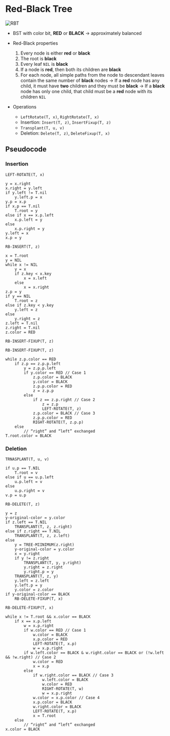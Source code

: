 # Red-Black Tree

![RBT](https://www.google.com/url?sa%3Di%26url%3Dhttps%3A%2F%2Fwalkccc.me%2FCLRS%2FChap13%2F13.1%2F%26psig%3DAOvVaw2v7FOL1bnx77xcXv1sFLtM%26ust%3D1722492350332000%26source%3Dimages%26cd%3Dvfe%26opi%3D89978449%26ved%3D0CBEQjRxqFwoTCICysJfO0IcDFQAAAAAdAAAAABAI)
- BST with color bit, **RED** or **BLACK** &rarr; approximately balanced
- Red-Black properties
    1. Every node is either **red** or **black**
    2. The root is **black**
    3. Every leaf `NIL` is **black**
    4. If a node is **red**, then both its children are **black**        
    5. For each node, all simple paths from the node to descendant leaves contain the same number of **black** nodes
    &rarr; If a **red** node has any child, it must have **two** children and they must be **black**
    &rarr; If a **black** node has only one child, that child must be a **red** node with its children `NIL`

- Operations
    - `LeftRotate(T, x)`, `RightRotate(T, x)`
    - Insertion: `Insert(T, z)`, `InsertFixup(T, z)`
    - `Transplant(T, u, v)`
    - Deletion: `Delete(T, z)`, `DeleteFixup(T, x)`

## Pseudocode
### Insertion

`LEFT-ROTATE(T, x)`
```
y = x.right
x.right = y.left
if y.left != T.nil
    y.left.p = x
y.p = x.p
if x.p == T.nil
    T.root = y
else if x == x.p.left
    x.p.left = y
else
    x.p.right = y
y.left = x
x.p = y
```

`RB-INSERT(T, z)`
```
x = T.root
y = NIL
while x != NIL
    y = x
    if z.key < x.key
        x = x.left
    else
        x = x.right
z.p = y
if y == NIL
    T.root = z
else if z.key < y.key
    y.left = z
else
    y.right = z
z.left = T.nil
z.right = T.nil
z.color = RED

RB-INSERT-FIXUP(T, z)
```

`RB-INSERT-FIXUP(T, z)`
```
while z.p.color == RED
    if z.p == z.p.p.left
        y = z.p.p.left
        if y.color == RED // Case 1
            z.p.color = BLACK
            y.color = BLACK
            z.p.p.color = RED
            z = z.p.p
        else
            if z == z.p.right // Case 2
                z = z.p
                LEFT-ROTATE(T, z)
            z.p.color = BLACK // Case 3
            z.p.p.color = RED
            RIGHT-ROTATE(T, z.p.p)
    else 
        // “right” and “left” exchanged
T.root.color = BLACK
```

### Deletion

`TRNASPLANT(T, u, v)`
```
if u.p == T.NIL
    T.root = v
else if u == u.p.left
    u.p.left = v
else
    u.p.right = v
v.p = u.p
```

`RB-DELETE(T, z)`
```
y = z
y-original-color = y.color
if z.left == T.NIL
    TRANSPLANT(T, z, z.right)
else if z.right == T.NIL
    TRANSPLANT(T, z, z.left)
else
    y = TREE-MIINIMUM(z.right)
    y-original-color = y.color
    x = y.right
    if y != z.right
        TRANSPLANT(T, y, y.right)
        y.right = z.right
        y.right.p = y
    TRANSPLANT(T, z, y)
    y.left = z.left
    y.left.p = y
    y.color = z.color
if y-original-color == BLACK
    RB-DELETE-FIXUP(T, x)
```

`RB-DELETE-FIXUP(T, x)`
```
while x != T.root && x.color == BLACK
    if x == x.p.left
        w = x.p.right
        if w.color == RED // Case 1
            w.color = BLACK
            x.p.color = RED
            LEFT-ROTATE(T, x.p)
            w = x.p.right
        if w.left.color == BLACK & w.right.color == BLACK or (!w.left && !w.right) // Case 2
            w.color = RED
            x = x.p
        else
            if w.right.color == BLACK // Case 3
                w.left.color = BLACK
                w.color = RED
                RIGHT-ROTATE(T, w)
                w = x.p.right
            w.color = x.p.color // Case 4
            x.p.color = BLACK
            w.right.color = BLACK
            LEFT-ROTATE(T, x.p)
            x = T.root
    else 
        // “right” and “left” exchanged
x.color = BLACK
```

